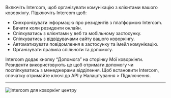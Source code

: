 Включіть Intercom, щоб організувати комунікацію з клієнтами вашого коворкінгу. Підключіть Intercom щоб:

- Синхронізувати інформацію про резидентів з платформою Intercom.
- Бачити коли резиденти онлайн.
- Спілкуватись з клієнтами у веб та мобільному застосунку.
- Спілкуватись з відвідувачами сайту вашого коворкінгу.
- Автоматизувати повідомлення в застосунку та імейл комунікацію.
- Організувати правила спільноти та допомогу.

Intercom додає кнопку “Допомога” на сторінку Мої коворкінги. Резиденти використовують це щоб отримати допомогу чи поспілкуватись з менеджерами відділення. Щоб встановити Intercom, спочатку отримайте ключі до API у Налаштування > Підключення.

---

![Intercom для коворкінг центру](https://d7ccq1i35b0cj.cloudfront.net/andcards-integrations-intercom-light-en-1920-1200.png)
